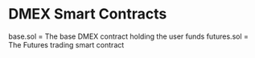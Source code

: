 # DMEX Smart Contracts

base.sol = The base DMEX contract holding the user funds
futures.sol = The Futures trading smart contract
